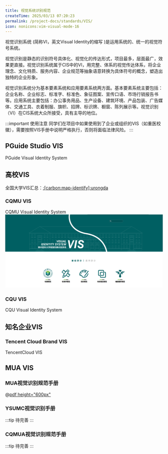 ```yaml
---
title: 视觉系统识别规范
createTime: 2025/03/13 07:20:23
permalink: /project-docs/standards/VIS/
icon: nonicons:vim-visual-mode-16
---
```


视觉识别系统 (简称VI，英文Visual Identity的缩写 )是运用系统的、统一的视觉符号系统。

视觉识别是静态的识别符号具体化、视觉化的传达形式，项目最多，层面最广，效果更直接。视觉识别系统属于CIS中的VI，用完整、体系的视觉传达体系，将企业理念、文化特质、服务内容、企业规范等抽象语意转换为具体符号的概念，塑造出独特的企业形象。

视觉识别系统分为基本要素系统和应用要素系统两方面。基本要素系统主要包括：企业名称、企业标志、标准字、标准色、象征图案、宣传口语、市场行销报告书等。应用系统主要包括：办公事务用品、生产设备、建筑环境、产品包装、广告媒体、交通工具、衣着制服、旗帜、招牌、标识牌、橱窗、陈列展示等。视觉识别（VI）在CIS系统大众所接受，具有主导的地位。

:::important 使用注意
同学们在项目中如果使用到了企业或组织的VIS（如重医校徽），需要按照VIS手册中说明严格执行，否则将面临法律风险。
:::

## PGuide Studio VIS

<LinkCard icon="/icon/logo.svg" href="http://vi.pguide.studio/" title="项导工作室视觉识别系统" >PGuide Visual Identity System</LinkCard>


## 高校VIS

全国大学VIS汇总：[:[carbon:map-identify]:urongda](https://www.urongda.com/logos)

### CQMU VIS

<LinkCard icon="/icon/cqmu.svg" href="https://vi.cqmu.edu.cn/" title="重庆医科大学视觉形象识别系统" >CQMU Visual Identity System</LinkCard>
![2025-03-17_04-11-36.png](../../../.vuepress/public/src/2025-03-17_04-11-36.png)

### CQU VIS

<LinkCard icon="/icon/cqu.svg" href="https://www.cqu.edu.cn/__local/F/67/13/91F381501973A4F9D10D3340792_2136FE11_3D39D20.pdf?e=.pdf" title="重庆大学视觉识别系统" >CQU Visual Identity System</LinkCard>

## 知名企业VIS

### Tencent Cloud Brand VIS

<LinkCard icon="simple-icons:tencentqq" href="https://www.zcool.com.cn/work/ZNzA2MDcxMTI=.html?" title="腾讯云品牌VIS视觉识别手册" >TencentCloud VIS</LinkCard>

## MUA VIS

### MUA视觉识别规范手册
@[pdf height="600px"](https://cos.cqmu.online/docs/MUA%E8%A7%86%E8%A7%89%E8%AF%86%E5%88%AB%E8%A7%84%E8%8C%83.pdf)

### YSUMC视觉识别手册
:::tip
待完善
:::

### CQMUA视觉识别规范手册

:::tip 
待完善
:::

